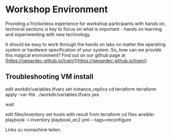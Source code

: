 # Workshop Environment

Providing a frictionless experience for workshop participants with hands on, technical sections is key to focus on what is important - hands on learning and experimenting with new technology. 

It should be easy to work through the hands on labs no matter the operating system or hardware specification of your system. So, how can we provide this magical environment? Find out on our github page at [https://gepardec.github.io/train/](https://gepardec.github.io/train/)


## Troubleshooting VM install
edit workdir/variables.tfvars set instance_replica
cd terraform
terraform apply -var-file ../workdir/variables.tfvars
yes

wait

edit files/inventory set hosts with result from terraform
cd files
ansible-playbook -i inventory playbook_ec2.yml --tags=reconfigure

Links zu nomachine teilen.
